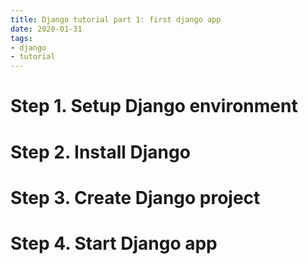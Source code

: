 ```yaml
---
title: Django tutorial part 1: first django app
date: 2020-01-31
tags:
- django
- tutorial
---
```


# Step 1. Setup Django environment

# Step 2. Install Django

# Step 3. Create Django project

# Step 4. Start Django app
